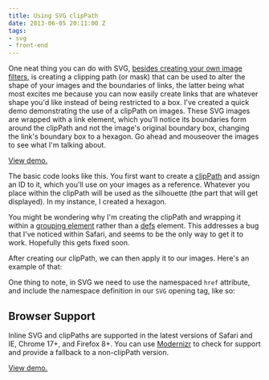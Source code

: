 ```yaml
---
title: Using SVG clipPath
date: 2013-06-05 20:11:00 Z
tags:
- svg
- front-end
---
```


One neat thing you can do with SVG, <a href="http://sawyerhollenshead.com/writing/generating-black-and-white-images-with-svg/" title="Generating Black and White Images With SVG">besides creating your own image filters</a>, is creating a clipping path (or mask) that can be used to alter the shape of your images and the boundaries of links, the latter being what most excites me because you can now easily create links that are whatever shape you'd like instead of being restricted to a box. I've created a quick demo demonstrating the use of a clipPath on images. These SVG images are wrapped with a link element, which you'll notice its boundaries form around the clipPath and not the image's original boundary box, changing the link's boundary box to a hexagon. Go ahead and mouseover the images to see what I'm talking about.

<a href="http://labs.sawyerhollenshead.com/lab/svg-clippath/">View demo.</a>

The basic code looks like this. You first want to create a <a href="http://www.w3.org/TR/SVG/masking.html#ClipPathElement" target="_blank">clipPath</a> and assign an ID to it, which you'll use on your images as a reference. Whatever you place within the clipPath will be used as the silhouette (the part that will get displayed). In my instance, I created a hexagon.

<script src="https://gist.github.com/2914956.js?file=clippath.svg"></script>

You might be wondering why I'm creating the clipPath and wrapping it within a <a href="http://www.w3.org/TR/SVG/struct.html#Groups" target="_blank">grouping element</a> rather than a <a href="http://www.w3.org/TR/SVG/struct.html#Head" target="_blank">defs</a> element. This addresses a bug that I've noticed within Safari, and seems to be the only way to get it to work. Hopefully this gets fixed soon.

After creating our clipPath, we can then apply it to our images. Here's an example of that:

<script src="https://gist.github.com/2914956.js?file=image.svg"></script>

One thing to note, in SVG we need to use the namespaced <code>href</code> attribute, and include the namespace definition in our <code>SVG</code> opening tag, like so:

<script src="https://gist.github.com/2914956.js?file=link-namespace.svg"></script>

## Browser Support

Inline SVG and clipPaths are supported in the latest versions of Safari and IE, Chrome 17+, and Firefox 8+. You can use <a href="http://modernizr.com/" target="_blank">Modernizr</a> to check for support and provide a fallback to a non-clipPath version.

<a href="http://labs.sawyerhollenshead.com/lab/svg-clippath/">View demo.</a>
